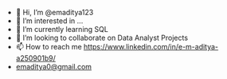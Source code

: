 - 👋 Hi, I’m @emaditya123
- 👀 I’m interested in ...
- 🌱 I’m currently learning SQL
- 💞️ I’m looking to collaborate on Data Analyst Projects
- 📫 How to reach me https://www.linkedin.com/in/e-m-aditya-a250901b9/
- emaditya0@gmail.com  

<!---
emaditya123/emaditya123 is a ✨ special ✨ repository because its `README.md` (this file) appears on your GitHub profile.
You can click the Preview link to take a look at your changes.
--->
